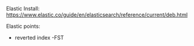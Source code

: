 Elastic Install: https://www.elastic.co/guide/en/elasticsearch/reference/current/deb.html

Elastic points:
- reverted index
 -FST
